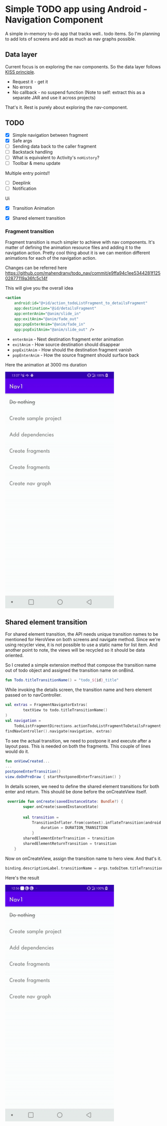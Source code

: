 # Simple TODO app using Android - Navigation Component

A simple in-memory to-do app that tracks well.. todo items. So I'm planning to add lots of screens and add as much as nav graphs possible. 

## Data layer
Current focus is on exploring the nav components. So the data layer follows [KISS principle](https://en.wikipedia.org/wiki/KISS_principle). 
- Request it - get it
- No errors
- No callback - no suspend function
(Note to self: extract this as a separate JAR and use it across projects)

That's it. Rest is purely about exploring the nav-component.

## TODO
- [x] Simple navigation between fragment
- [x] Safe args
- [ ] Sending data back to the caller fragment
- [ ] Backstack handling
- [ ] What is equivalent to Activity's `noHistory`?
- [ ] Toolbar & menu update

Multiple entry points!!
- [ ] Deeplink
- [ ] Notification

Ui
- [x] Transition Animation
- [x] Shared element transition


### Fragment transition
Fragment transition is much simpler to achieve with nav components. It's matter of defining the animation resource files and adding it to the navigation action.
Pretty cool thing about it is we can mention different animations for each of the navigation action.

Changes can be referred here
https://github.com/mahendranv/todo_nav/commit/e9ffa94c1ee5344281f12502877119a36fc5c14f

This will give you the overall idea
```xml
<action
    android:id="@+id/action_todoListFragment_to_detailsFragment"
    app:destination="@id/detailsFragment"
    app:enterAnim="@anim/slide_in"
    app:exitAnim="@anim/fade_out"
    app:popEnterAnim="@anim/fade_in"
    app:popExitAnim="@anim/slide_out" />
```

- `enterAnim` - Next destination fragment enter animation
- `exitAnim`  - How source destination should disappear
- `popExitAnim` - How should the destination fragment vanish
- `popEnterAnim` - How the source fragment should surface back

Here the animation at 3000 ms duration

<img src="https://github.com/mahendranv/todo_nav/blob/main/art/nav_transition_animation.gif" width="350">

## Shared element transition

For shared element transition, the API needs unique transition names to be mentioned for HeroView on both screens and navigate method.
Since we're using recycler view, it is not possible to use a static name for list item. And another point to note, the views will be recycled so it should be data oriented.

So I created a simple extension method that compose the transition name out of todo object and assigned the transition name on onBind.

```kotlin
fun Todo.titleTransitionName() = "todo_${id}_title"
```

While invoking the details screen, the transition name and hero element passed on to navController.

```kotlin
val extras = FragmentNavigatorExtras(
        textView to todo.titleTransitionName()
)
val navigation =
    TodoListFragmentDirections.actionTodoListFragmentToDetailsFragment(todo)
findNavController().navigate(navigation, extras)
```

To see the actual transition, we need to postpone it and execute after a layout pass. This is needed on both the fragments.
This couple of lines would do it.

```kotlin
fun onViewCreated...
...
postponeEnterTransition()
view.doOnPreDraw { startPostponedEnterTransition() }
```

In details screen, we need to define the shared element transitions for both enter and return. This should be done before the onCreateView itself.

```kotlin
 override fun onCreate(savedInstanceState: Bundle?) {
        super.onCreate(savedInstanceState)

        val transition =
            TransitionInflater.from(context).inflateTransition(android.R.transition.move).apply {
                duration = DURATION_TRANSITION
            }
        sharedElementEnterTransition = transition
        sharedElementReturnTransition = transition
    }
```

Now on onCreateView, assign the transition name to hero view. And that's it.

```kotlin
binding.descriptionLabel.transitionName = args.todoItem.titleTransitionName()
```

Here's the result

<img src="https://github.com/mahendranv/todo_nav/blob/main/art/nav_shared_element.gif" width="350">